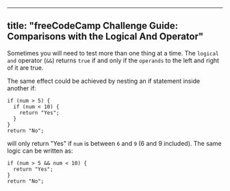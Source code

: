 
---
title: "freeCodeCamp Challenge Guide: Comparisons with the Logical And Operator"
---

Sometimes you will need to test more than one thing at a time. The `logical and` operator (`&&`) returns `true` if and only if the `operands` to the left and right of it are true.

The same effect could be achieved by nesting an if statement inside another if:

    if (num > 5) {
      if (num < 10) {
        return "Yes";
      }
    }
    return "No";

will only return "Yes" if `num` is between `6` and `9` (6 and 9 included). The same logic can be written as:

    if (num > 5 && num < 10) {
      return "Yes";
    }
    return "No";
